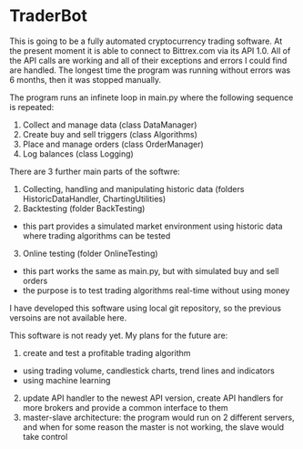 # TraderBot

This is going to be a fully automated cryptocurrency trading software.
At the present moment it is able to connect to Bittrex.com via its API 1.0. All of the API calls are working and all of their exceptions and errors I could find are handled.
The longest time the program was running without errors was 6 months, then it was stopped manually.

The program runs an infinete loop in main.py where the following sequence is repeated:
1) Collect and manage data (class DataManager)
2) Create buy and sell triggers (class Algorithms)
3) Place and manage orders (class OrderManager)
4) Log balances (class Logging)

There are 3 further main parts of the softwre:
1) Collecting, handling and manipulating historic data (folders HistoricDataHandler, ChartingUtilities)
2) Backtesting (folder BackTesting)
  - this part provides a simulated market environment using historic data where trading algorithms can be tested
3) Online testing (folder OnlineTesting)
  - this part works the same as main.py, but with simulated buy and sell orders
  - the purpose is to test trading algorithms real-time without using money
  
I have developed this software using local git repository, so the previous versoins are not available here.

This software is not ready yet. My plans for the future are:
1) create and test a profitable trading algorithm
  - using trading volume, candlestick charts, trend lines and indicators
  - using machine learning
2) update API handler to the newest API version, create API handlers for more brokers and provide a common interface to them
3) master-slave architecture: the program would run on 2 different servers, and when for some reason the master is not working, the slave would take control
